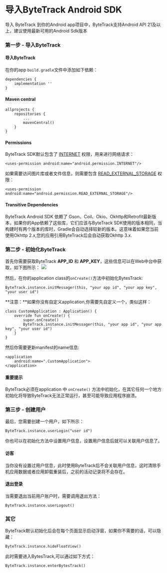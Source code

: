 # 导入ByteTrack Android SDK
导入 ByteTrack 到你的Android app项目中，ByteTrack支持Android API 21及以上，建议使用最新可用的Android Sdk版本

### 第一步 - 导入ByteTrack
#### 导入ByteTrack
在你的app `build.gradle`文件中添加如下依赖：


```
dependencies {
    implementation ''
}
```
#### Maven central

```
allprojects {
    repositories {
        ...
        mavenCentral()
    }
}
```
#### Permissions
ByteTrack SDK默认包含了 [INTERNET](https://developer.android.com/reference/android/Manifest.permission.html#INTERNET) 权限，用来进行网络请求：

```
<uses-permission android:name="android.permission.INTERNET"/>
```
如果需要访问图片库或者文件信息，则需要包含 [READ_EXTERNAL_STORAGE](https://developer.android.com/reference/android/Manifest.permission.html#READ_EXTERNAL_STORAGE) 权限：

```
<uses-permission android:name="android.permission.READ_EXTERNAL_STORAGE"/>
```
#### Transitive Dependencies
ByteTrack Android SDK 依赖了 Gson、Coil、Okio、Okhttp和Retrofit最新版本，如果你的App依赖了这些库，它们应该与ByteTrack SDK使用的版本相同，当构建时有两个版本的库时，Gradle会自动选择较新的版本。这意味着如果您当前使用Okhttp 2.x,您的应用引用ByteTrack后会自动获取Okhttp 3.x.

### 第二步 - 初始化ByteTrack

首先你需要获取ByteTrack **APP_ID** 和 **APP_KEY**，这些信息可以在Web中台中获取，如下图所示：
![](http://gitlab.byteslink.com/vuepress/picgo/-/raw/master/pictures/2022/08/31_11_14_44_2FB3F4D4-F244-415b-9604-898ADBB1B053.png)

然后，在你的application class的`onCreate()`方法中初始化BytesTrack:

```
ByteTrack.instance.initMessager(this, "your app id", "your app key", "your user id")
```
**注意：**如果你没有自定义application,你需要先自定义一个，类似这样：

```
class CustomApplication : Application() {
    override fun onCreate() {
        super.onCreate()
        ByteTrack.instance.initMessager(this, "your app id", "your app key", "your user id")
    }
}
```
然后你需要更新manifest的name信息:

```
<application
    android:name=".CustomApplication">
</application>
```

#### 重要提示
ByteTrack必须在application 中 `onCreate()` 方法中初始化，在其它任何一个地方初始化将导致ByteTrack无法正常运行，甚至可能导致应用程序崩溃。
### 第三步 - 创建用户
最后，您需要创建一个用户，如下所示：

```
ByteTrack.instance.userLogin("user id")
```
你也可以在初始化方法中设置用户信息，设置用户信息后就可以关联用户信息了。
#### 访客
当你没有设置过用户信息，此时使用ByteTrack后不会关联用户信息，这时清除手机应用数据或者应用卸载重装后，之前的活动记录将不会存在。
#### 退出登录
当需要退出当前用户账户时，需要调用退出方法：

```
ByteTrack.instance.userLogout()
```
### 其它
ByteTrack默认初始化后会在每个页面显示启动浮窗，如果你不需要的话，可以隐藏：

```
ByteTrack.instance.hideFloatView()
```
此时需要进入BytesTrack,可以通过如下方式：

```
ByteTrack.instance.enterBytesTrack()
```




